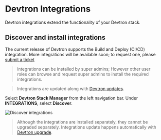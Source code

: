 # Devtron Integrations
 
Devtron integrations extend the functionality of your Devtron stack.

## Discover and install integrations
 
The current release of Devtron supports the Build and Deploy (CI/CD) integration. More integrations will be available soon; to request one, please [submit a ticket](https://github.com/devtron-labs/devtron/issues/new/choose)

> Integrations can be installed by super admins; However other user roles can browse and request super admins to install the required integrations.

> Integrations are updated along with [Devtron updates](../../setup/upgrade/README.md).

Select **Devtron Stack Manager** from the left navigation bar.
Under **INTEGRATIONS**, select **Discover**.
 
![Discover integrations](https://devtron-public-asset.s3.us-east-2.amazonaws.com/integrations/devtron-integrations.jpg)
 
> Although the integrations are installed separately, they cannot be upgraded separately. Integrations update happens automatically with [Devtron upgrade](#upgrade-devtron).
 


